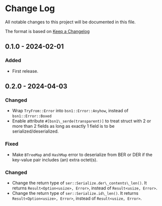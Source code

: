 # Change Log

All notable changes to this project will be documented in this file.

The format is based on [Keep a Changelog](http://keepachangelog.com/)

## 0.1.0 - 2024-02-01

### Added

- First release.

## 0.2.0 - 2024-04-03

### Changed

- Wrap `TryFrom::Error` into `bsn1::Error::Anyhow`, instead of `bsn1::Error::Boxed`
- Enable attribute `#[bsn1\_serde(transparent)]` to treat struct with 2 or more than 2 fields as long as exactly 1 field is to be serialized/deserialized.

### Fixed

- Make `BTreeMap` and `HashMap` error to deserialize from BER or DER if the key-value pair includes (an) extra octet(s).

### Changed

- Change the return type of `ser::Serialize.der\_contents\_len()`. It returns `Result<Option<usize>, Error>`, instead of `Result<usize, Error>`.
- Change the return type of `ser::Serialize.id\_len()`. It returns `Result<Option<usize>, Error>`, instead of `Result<usize, Error>`.
